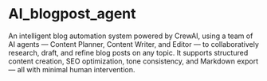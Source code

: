 # AI_blogpost_agent
An intelligent blog automation system powered by CrewAI, using a team of AI agents — Content Planner, Content Writer, and Editor — to collaboratively research, draft, and refine blog posts on any topic. It supports structured content creation, SEO optimization, tone consistency, and Markdown export — all with minimal human intervention.
